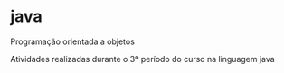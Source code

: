 # java
Programação orientada a objetos

Atividades realizadas durante o 3º período do curso na linguagem java
